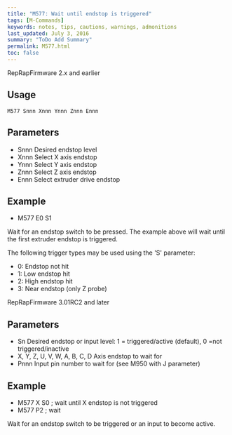 ```yaml
---
title: "M577: Wait until endstop is triggered" 
tags: [M-Commands]
keywords: notes, tips, cautions, warnings, admonitions
last_updated: July 3, 2016
summary: "ToDo Add Summary"
permalink: M577.html
toc: false
---
```


RepRapFirmware 2.x and earlier

## Usage ##
```
M577 Snnn Xnnn Ynnn Znnn Ennn
```

## Parameters ##

+ Snnn Desired endstop level
+ Xnnn Select X axis endstop
+ Ynnn Select Y axis endstop
+ Znnn Select Z axis endstop
+ Ennn Select extruder drive endstop

## Example ##

+ M577 E0 S1

Wait for an endstop switch to be pressed. The example above will wait until the first extruder endstop is triggered.

The following trigger types may be used using the 'S' parameter:
+ 0: Endstop not hit
+ 1: Low endstop hit
+ 2: High endstop hit
+ 3: Near endstop (only Z probe)



RepRapFirmware 3.01RC2 and later

## Parameters ##

+ Sn Desired endstop or input level: 1 = triggered/active (default), 0 =not triggered/inactive
+ X, Y, Z, U, V, W, A, B, C, D Axis endstop to wait for
+ Pnnn Input pin number to wait for (see M950 with J parameter)

## Example ##

+ M577 X S0 ; wait until X endstop is not triggered
+ M577 P2 ; wait

Wait for an endstop switch to be triggered or an input to become active.


